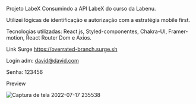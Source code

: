 Projeto LabeX Consumindo a API LabeX do curso da Labenu.

Utilizei lógicas de identificação e autorização com a estratégia mobile first. 

Tecnologias utilizadas: React.js, Styled-componentes, Chakra-UI, Framer-motion, React Router Dom e Axios.

Link Surge https://overrated-branch.surge.sh

Login adm: david@david.com 

Senha: 123456

Preview

![Captura de tela 2022-07-17 235538](https://user-images.githubusercontent.com/98848860/181793113-21ad2b67-d05b-4468-a114-4d45f86ef3ba.png)
